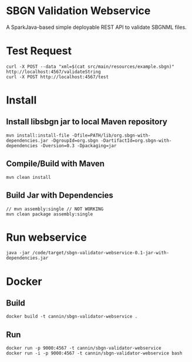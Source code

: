 # SBGN Validation Webservice
A SparkJava-based simple deployable REST API to validate SBGNML files.

# Test Request
```
curl -X POST --data "xml=$(cat src/main/resources/example.sbgn)" http://localhost:4567/validateString
curl -X POST http://localhost:4567/test
```

# Install 
## Install libsbgn jar to local Maven repository
```
mvn install:install-file -Dfile=PATH/lib/org.sbgn-with-dependencies.jar -DgroupId=org.sbgn -DartifactId=org.sbgn-with-dependencies -Dversion=0.3 -Dpackaging=jar
```

## Compile/Build with Maven
```
mvn clean install
```

## Build Jar with Dependencies 
```
// mvn assembly:single // NOT WORKING 
mvn clean package assembly:single
```

# Run webservice
```
java -jar /code/target/sbgn-validator-webservice-0.1-jar-with-dependencies.jar 
```

# Docker 
## Build
```
docker build -t cannin/sbgn-validator-webservice .
```

## Run 
```
docker run -p 9000:4567 -t cannin/sbgn-validator-webservice 
docker run -i -p 9000:4567 -t cannin/sbgn-validator-webservice bash
```